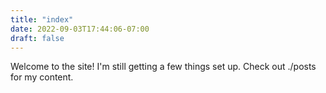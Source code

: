 ```yaml
---
title: "index"
date: 2022-09-03T17:44:06-07:00
draft: false
---
```


Welcome to the site! I'm still getting a few things set up. Check out ./posts for my content.
